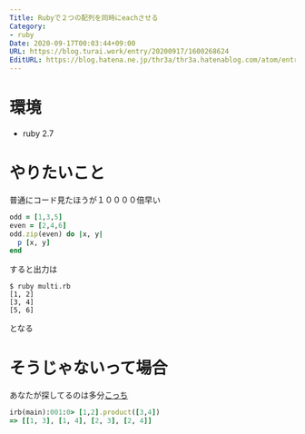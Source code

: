 ```yaml
---
Title: Rubyで２つの配列を同時にeachさせる
Category:
- ruby
Date: 2020-09-17T00:03:44+09:00
URL: https://blog.turai.work/entry/20200917/1600268624
EditURL: https://blog.hatena.ne.jp/thr3a/thr3a.hatenablog.com/atom/entry/26006613628799849
---
```


# 環境

- ruby 2.7

# やりたいこと

普通にコード見たほうが１００００倍早い

```ruby
odd = [1,3,5]
even = [2,4,6]
odd.zip(even) do |x, y|
  p [x, y]
end
```

すると出力は

```
$ ruby multi.rb
[1, 2]
[3, 4]
[5, 6]
```

となる

# そうじゃないって場合

あなたが探してるのは多分[こっち](https://docs.ruby-lang.org/ja/latest/method/Array/i/product.html)

```ruby
irb(main):001:0> [1,2].product([3,4])
=> [[1, 3], [1, 4], [2, 3], [2, 4]]
```
